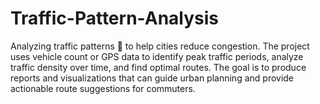 # Traffic-Pattern-Analysis
Analyzing traffic patterns 🚗 to help cities reduce congestion. The project uses vehicle count or GPS data to identify peak traffic periods, analyze traffic density over time, and find optimal routes. The goal is to produce reports and visualizations that can guide urban planning and provide actionable route suggestions for commuters.
